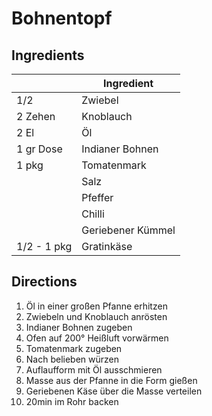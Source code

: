 # Bohnentopf

## Ingredients

|             | Ingredient |
|---          | --- |
|1/2          | Zwiebel |
|2 Zehen      | Knoblauch
|2 El         | Öl |
|1 gr Dose    | Indianer Bohnen |
|1 pkg        | Tomatenmark |
|             | Salz |
|             | Pfeffer |
|             | Chilli |
|             | Geriebener Kümmel |
|1/2 - 1 pkg  | Gratinkäse |

## Directions

1. Öl in einer großen Pfanne erhitzen
1. Zwiebeln und Knoblauch anrösten
1. Indianer Bohnen zugeben
1. Ofen auf 200° Heißluft vorwärmen
1. Tomatenmark zugeben
1. Nach belieben würzen
1. Auflaufform mit Öl ausschmieren
1. Masse aus der Pfanne in die Form gießen
1. Geriebenen Käse über die Masse verteilen
1. 20min im Rohr backen
